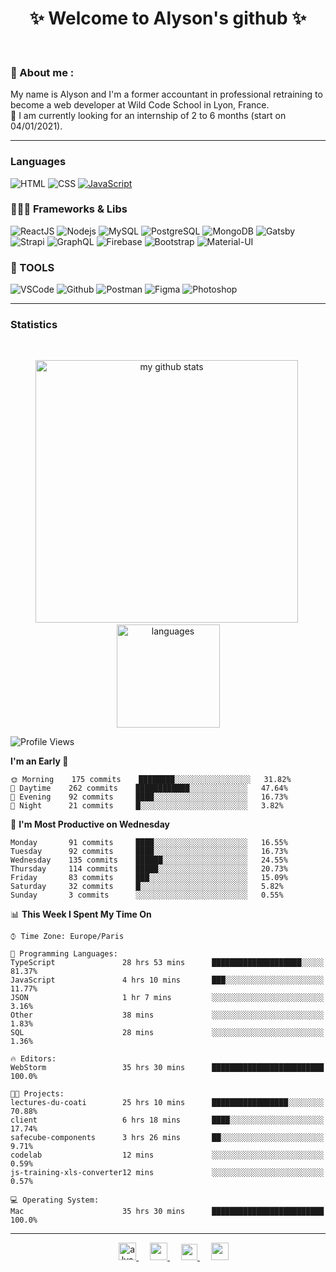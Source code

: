 <h1 align="center">
 ✨ Welcome to Alyson's github ✨
</h1>

<br/>

### 📖 About me :

My name is Alyson and I'm a former accountant in professional retraining to become a web developer at Wild Code School in Lyon, France. <br/>
🎯  I am currently looking for an internship of 2 to 6 months (start on 04/01/2021).

---

### Languages

![HTML](https://img.shields.io/badge/-HTML5-fff?&logo=HTML5)
![CSS](https://img.shields.io/badge/-CSS-fff?&logo=CSS3&logoColor=1572B6)
[![JavaScript](https://img.shields.io/badge/-JavaScript-fff?&logo=JavaScript&logoColor=ddc508)](https://github.com/alyson-b69?tab=repositories&q=&type=&language=javascript)



### 👩🏻‍💻 Frameworks & Libs

![ReactJS](https://img.shields.io/badge/-ReactJS-fff?&logo=React)
![Nodejs](https://img.shields.io/badge/-NodeJs-fff?&logo=node.js)
![MySQL](https://img.shields.io/badge/-MySQL-fff?&logo=MySQL)
![PostgreSQL](https://img.shields.io/badge/-PostgreSQL-fff?&logo=PostgreSQL&logoColor=336791)
![MongoDB](https://img.shields.io/badge/-MongoDB-fff?&logo=MongoDB)
![Gatsby](https://img.shields.io/badge/-Gatsby-fff?&logo=Gatsby&logoColor=8A2BE2)
![Strapi](https://img.shields.io/badge/-Strapi-fff?&logo=Strapi)
![GraphQL](https://img.shields.io/badge/-GraphQL-fff?&logo=GraphQL&logoColor=E10098)
![Firebase](https://img.shields.io/badge/-Firebase-fff?&logo=Firebase)
![Bootstrap](https://img.shields.io/badge/-Bootstrap-fff?&logo=Bootstrap&logoColor=563D7C)
![Material-UI](https://img.shields.io/badge/-MaterialUI-fff?&logo=Material-UI&logoColor=0081CB)

### 🔧 TOOLS

![VSCode](https://img.shields.io/badge/-VSCode-fff?&logo=Visual-studio-code&logoColor=007ACC)
![Github](https://img.shields.io/badge/-Github-fff?&logo=Github&logoColor=181717)
![Postman](https://img.shields.io/badge/-Postman-fff?&logo=Postman)
![Figma](https://img.shields.io/badge/-Figma-fff?&logo=Figma)
![Photoshop](https://img.shields.io/badge/-Photoshop-fff?&logo=Adobe-Photoshop&logoColor=31A8FF)

---

### Statistics

<br>

<p align="center">
<img src="https://github-readme-stats.vercel.app/api?username=alyson-b69&show_icons=true&theme=buefy" alt="my github stats" width="420"/>&nbsp;<img src="https://github-readme-stats.vercel.app/api/top-langs/?username=alyson-b69&layout=compact&theme=buefy" alt="languages" height="165">
</p>

<!--START_SECTION:waka-->
![Profile Views](http://img.shields.io/badge/Profile%20Views-8-blue)

**I'm an Early 🐤** 

```text
🌞 Morning    175 commits    ████████░░░░░░░░░░░░░░░░░   31.82% 
🌆 Daytime    262 commits    ████████████░░░░░░░░░░░░░   47.64% 
🌃 Evening    92 commits     ████░░░░░░░░░░░░░░░░░░░░░   16.73% 
🌙 Night      21 commits     █░░░░░░░░░░░░░░░░░░░░░░░░   3.82%

```
📅 **I'm Most Productive on Wednesday** 

```text
Monday       91 commits     ████░░░░░░░░░░░░░░░░░░░░░   16.55% 
Tuesday      92 commits     ████░░░░░░░░░░░░░░░░░░░░░   16.73% 
Wednesday    135 commits    ██████░░░░░░░░░░░░░░░░░░░   24.55% 
Thursday     114 commits    █████░░░░░░░░░░░░░░░░░░░░   20.73% 
Friday       83 commits     ███░░░░░░░░░░░░░░░░░░░░░░   15.09% 
Saturday     32 commits     █░░░░░░░░░░░░░░░░░░░░░░░░   5.82% 
Sunday       3 commits      ░░░░░░░░░░░░░░░░░░░░░░░░░   0.55%

```


📊 **This Week I Spent My Time On** 

```text
⌚︎ Time Zone: Europe/Paris

💬 Programming Languages: 
TypeScript               28 hrs 53 mins      ████████████████████░░░░░   81.37% 
JavaScript               4 hrs 10 mins       ███░░░░░░░░░░░░░░░░░░░░░░   11.77% 
JSON                     1 hr 7 mins         ░░░░░░░░░░░░░░░░░░░░░░░░░   3.16% 
Other                    38 mins             ░░░░░░░░░░░░░░░░░░░░░░░░░   1.83% 
SQL                      28 mins             ░░░░░░░░░░░░░░░░░░░░░░░░░   1.36%

🔥 Editors: 
WebStorm                 35 hrs 30 mins      █████████████████████████   100.0%

🐱‍💻 Projects: 
lectures-du-coati        25 hrs 10 mins      █████████████████░░░░░░░░   70.88% 
client                   6 hrs 18 mins       ████░░░░░░░░░░░░░░░░░░░░░   17.74% 
safecube-components      3 hrs 26 mins       ██░░░░░░░░░░░░░░░░░░░░░░░   9.71% 
codelab                  12 mins             ░░░░░░░░░░░░░░░░░░░░░░░░░   0.59% 
js-training-xls-converter12 mins             ░░░░░░░░░░░░░░░░░░░░░░░░░   0.57%

💻 Operating System: 
Mac                      35 hrs 30 mins      █████████████████████████   100.0%

```


<!--END_SECTION:waka-->

---

<p align="center">
  &emsp;
 <a href= "https://codesandbox.io/u/alyson-b69" rel="nofollow" target="_blank">
  <img src="https://api.iconify.design/logos-codesandbox.svg" alt="alyson codesandbox" height="28px" width="28px" />
 </a> 
   &emsp;
  <a href="https://alyson-b.netlify.app" rel="nofollow" target="_blank">
    <img src="https://img.icons8.com/material/256/000000/globe--v1.png" width="28px"/>
  </a>
   &emsp;
  <a href="https://linkedin.com/in/alyson-bernabeu-08249a172" rel="nofollow" target="_blank" >
    <img src="https://img.icons8.com/ios-filled/256/000000/linkedin.svg" width="26px"/>
  </a>
  &emsp;
  <a href= "https://instagram.com/alyson.b69" rel="nofollow" target="_blank">
    <img src="https://img.icons8.com/ios-glyphs/256/000000/instagram-new.svg" width="28px"/>
  </a>
</p>
